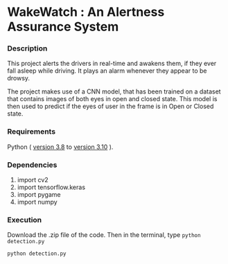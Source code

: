 # WakeWatch : An Alertness Assurance System
### Description
This project alerts the drivers in real-time and awakens them, if they ever fall asleep while driving. It plays an alarm whenever they appear to be drowsy.

The project makes use of a CNN model, that has been trained on a dataset that contains images of both eyes in open and closed state.
This model is then used to predict if the eyes of user in the frame is in Open or Closed state.

### Requirements 
Python ( [version 3.8](https://www.python.org/downloads/release/python-380/) to [version 3.10](https://www.python.org/download/releases/python-3100/) ).


### Dependencies

1) import cv2
2) import tensorflow.keras
3) import pygame
4) import numpy


### Execution
Download the .zip file of the code. Then in the terminal, type `python detection.py`
```
python detection.py
```
